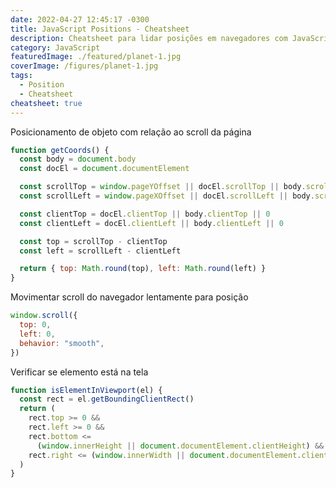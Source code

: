```yaml
---
date: 2022-04-27 12:45:17 -0300
title: JavaScript Positions - Cheatsheet
description: Cheatsheet para lidar posições em navegadores com JavaScript
category: JavaScript
featuredImage: ./featured/planet-1.jpg
coverImage: /figures/planet-1.jpg
tags:
  - Position
  - Cheatsheet
cheatsheet: true
---
```


Posicionamento de objeto com relação ao scroll da página

```javascript
function getCoords() {
  const body = document.body
  const docEl = document.documentElement

  const scrollTop = window.pageYOffset || docEl.scrollTop || body.scrollTop
  const scrollLeft = window.pageXOffset || docEl.scrollLeft || body.scrollLeft

  const clientTop = docEl.clientTop || body.clientTop || 0
  const clientLeft = docEl.clientLeft || body.clientLeft || 0

  const top = scrollTop - clientTop
  const left = scrollLeft - clientLeft

  return { top: Math.round(top), left: Math.round(left) }
}
```

Movimentar scroll do navegador lentamente para posição

```javascript
window.scroll({
  top: 0,
  left: 0,
  behavior: "smooth",
})
```

Verificar se elemento está na tela

```javascript
function isElementInViewport(el) {
  const rect = el.getBoundingClientRect()
  return (
    rect.top >= 0 &&
    rect.left >= 0 &&
    rect.bottom <=
      (window.innerHeight || document.documentElement.clientHeight) &&
    rect.right <= (window.innerWidth || document.documentElement.clientWidth)
  )
}
```
